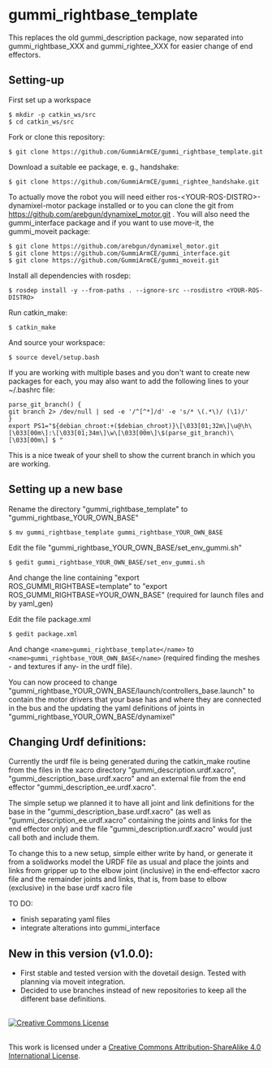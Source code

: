 # gummi_rightbase_template

This replaces the old gummi_description package, now separated into gummi_rightbase_XXX and gummi_rightee_XXX for easier change of end effectors.

## Setting-up

First set up a workspace

    $ mkdir -p catkin_ws/src
    $ cd catkin_ws/src

Fork or clone this repository:

`$ git clone https://github.com/GummiArmCE/gummi_rightbase_template.git` 

Download a suitable ee package, e. g., handshake:

`$ git clone https://github.com/GummiArmCE/gummi_rightee_handshake.git`

To actually move the robot you will need either ros-\<YOUR-ROS-DISTRO\>-dynamixel-motor package installed or to you can clone the git from https://github.com/arebgun/dynamixel_motor.git . You will also need the gummi_interface package and if you want to use move-it, the gummi_moveit package: 

    $ git clone https://github.com/arebgun/dynamixel_motor.git
    $ git clone https://github.com/GummiArmCE/gummi_interface.git
    $ git clone https://github.com/GummiArmCE/gummi_moveit.git

Install all dependencies with rosdep:

`$ rosdep install -y --from-paths . --ignore-src --rosdistro <YOUR-ROS-DISTRO>`

Run catkin_make:

`$ catkin_make`

And source your workspace:

`$ source devel/setup.bash`

If you are working with multiple bases and you don't want to create new packages for each, you may also want to add the following lines to your ~/.bashrc file:

    parse_git_branch() {
    git branch 2> /dev/null | sed -e '/^[^*]/d' -e 's/* \(.*\)/ (\1)/'
    }
    export PS1="${debian_chroot:+($debian_chroot)}\[\033[01;32m\]\u@\h\[\033[00m\]:\[\033[01;34m\]\w\[\033[00m\]\$(parse_git_branch)\[\033[00m\] $ "

This is a nice tweak of your shell to show the current branch in which you are working.

## Setting up a new base

Rename the directory "gummi_rightbase_template" to "gummi_rightbase_YOUR_OWN_BASE"

`$ mv gummi_rightbase_template gummi_rightbase_YOUR_OWN_BASE`

Edit the file "gummi_rightbase_YOUR_OWN_BASE/set_env_gummi.sh"

`$ gedit gummi_rightbase_YOUR_OWN_BASE/set_env_gummi.sh`

And change the line containing "export ROS_GUMMI_RIGHTBASE=template" to "export ROS_GUMMI_RIGHTBASE=YOUR_OWN_BASE" (required for launch files and by yaml_gen)

Edit the file package.xml

`$ gedit package.xml`

And change `<name>gummi_rightbase_template</name>` to  `<name>gummi_rightbase_YOUR_OWN_BASE</name>` (required finding the meshes - and textures if any- in the urdf file). 

You can now proceed to change "gummi_rightbase_YOUR_OWN_BASE/launch/controllers_base.launch" to contain the motor drivers that your base has and where they are connected in the bus and the updating the yaml definitions of joints in "gummi_rightbase_YOUR_OWN_BASE/dynamixel"

## Changing Urdf definitions:

Currently the urdf file is being generated during the catkin_make routine from the files in the xacro directory "gummi_description.urdf.xacro", "gummi_description_base.urdf.xacro" and an external file from the end effector "gummi_description_ee.urdf.xacro".

The simple setup we planned it to have all joint and link definitions for the base in the "gummi_description_base.urdf.xacro" (as well as "gummi_description_ee.urdf.xacro" containing the joints and links for the end effector only) and the file "gummi_description.urdf.xacro" would just call both and include them.

To change this to a new setup, simple either write by hand, or generate it from a solidworks model the URDF file as usual and place the joints and links from gripper up to the elbow joint (inclusive) in the end-effector xacro file and the remainder joints and links, that is, from base to elbow (exclusive) in the base urdf xacro file

TO DO:
 - finish separating yaml files
 - integrate alterations into gummi_interface

## New in this version (v1.0.0):

- First stable and tested version with the dovetail design. Tested with planning via moveit integration. 
- Decided to use branches instead of new repositories to keep all the different base definitions.

##

<a rel="license" href="http://creativecommons.org/licenses/by-sa/4.0/"><img alt="Creative Commons License" style="border-width:0" src="https://i.creativecommons.org/l/by-sa/4.0/88x31.png" /></a>

<br />This work is licensed under a <a rel="license" href="http://creativecommons.org/licenses/by-sa/4.0/">Creative Commons Attribution-ShareAlike 4.0 International License</a>.
